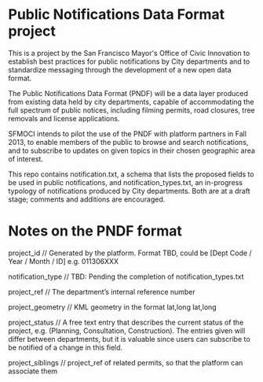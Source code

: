 Public Notifications Data Format project
====

This is a project by the San Francisco Mayor's Office of Civic Innovation to establish best practices for public notifications by City departments and to standardize messaging through the development of a new open data format. 

The Public Notifications Data Format (PNDF) will be a data layer produced from existing data held by city departments, capable of accommodating the full spectrum of public notices, including filming permits, road closures, tree removals and license applications. 

SFMOCI intends to pilot the use of the PNDF with platform partners in Fall 2013, to enable members of the public to browse and search notifications, and to subscribe to updates on given topics in their chosen geographic area of interest. 

This repo contains notification.txt, a schema that lists the proposed fields to be used in public notifications, and notification_types.txt, an in-progress typology of notifications produced by City departments. Both are at a draft stage; comments and additions are encouraged.


Notes on the PNDF format
========================

project_id // Generated by the platform. Format TBD, could be [Dept Code / Year / Month / ID] e.g. 011306XXX

notification_type // TBD: Pending the completion of notification_types.txt 

project_ref // The department’s internal reference number

project_geometry // KML geometry in the format <LineString><coordinates>lat,long lat,long</coordinates>

project_status // A free text entry that describes the current status of the project, e.g. (Planning, Consultation, Construction). The entries given will differ between departments, but it is valuable since users can subscribe to be notified of a change in this field.

project_siblings // project_ref of related permits, so that the platform can associate them
